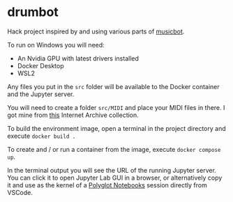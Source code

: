 # drumbot

Hack project inspired by and using various parts of [musicbot](https://github.com/bearpelican/musicautobot/blob/master/musicautobot/music_transformer/transform.py).

To run on Windows you will need:

- An Nvidia GPU with latest drivers installed
- Docker Desktop
- WSL2

Any files you put in the `src` folder will be available to the Docker container and the Jupyter server.

You will need to create a folder `src/MIDI` and place your MIDI files in there. I got mine from [this](https://archive.org/details/themagicofmidiv1) Internet Archive collection.

To build the environment image, open a terminal in the project directory and execute `docker build .`

To create and / or run a container from the image, execute `docker compose up`.

In the terminal output you will see the URL of the running Jupyter server. You can click it to open Jupyter Lab GUI in a browser, or alternatively copy it and use as the kernel of a [Polyglot Notebooks](https://marketplace.visualstudio.com/items?itemName=ms-dotnettools.dotnet-interactive-vscode) session directly from VSCode.